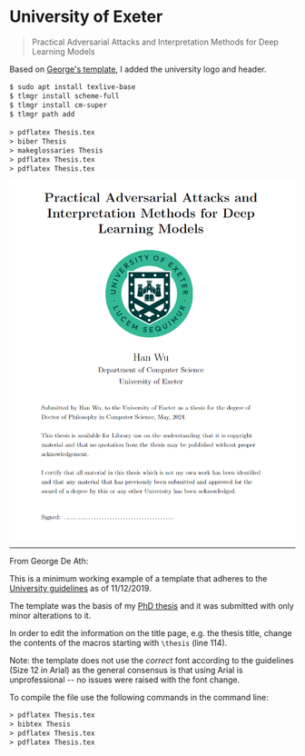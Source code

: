 # University of Exeter

> Practical Adversarial Attacks and Interpretation Methods for Deep Learning Models

Based on [George's template](https://github.com/georgedeath/University_of_Exeter_Thesis_Template), I added the university logo and header.

```
$ sudo apt install texlive-base
$ tlmgr install scheme-full
$ tlmgr install cm-super
$ tlmgr path add

> pdflatex Thesis.tex
> biber Thesis
> makeglossaries Thesis
> pdflatex Thesis.tex
> pdflatex Thesis.tex
```

![](overview.png)

<hr />

From George De Ath:

This is a minimum working example of a template that adheres to the
[University guidelines](http://as.exeter.ac.uk/academic-policy-standards/tqa-manual/pgr/presentationoftheses/)
as of 11/12/2019. 

The template was the basis of my 
[PhD thesis](https://ore.exeter.ac.uk/repository/handle/10871/38781) 
and it was submitted with only minor alterations to it.

In order to edit the information on the title page, e.g. the thesis title,
change the contents of the macros starting with `\thesis` (line 114).

Note: the template does not use the *correct* font according to the guidelines
(Size 12 in Arial) as the general consensus is that using Arial is 
unprofessional -- no issues were raised with the font change.

To compile the file use the following commands in the command line:
```console
> pdflatex Thesis.tex
> bibtex Thesis
> pdflatex Thesis.tex
> pdflatex Thesis.tex
```
